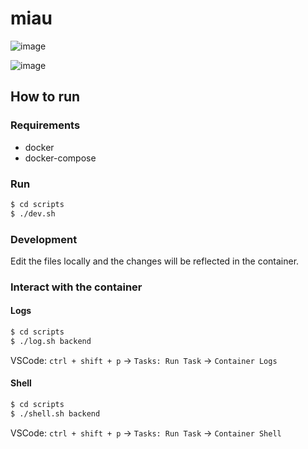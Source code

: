 # miau
![image](https://github.com/JanGospodarek/company-chat/assets/102610659/8f6f5453-47af-475b-89c4-ecf7eb0fdf49)

![image](https://github.com/JanGospodarek/company-chat/assets/102610659/57d843f4-143d-4f62-8e70-d309da74ca62)

## How to run

### Requirements

- docker
- docker-compose

### Run

```bash
$ cd scripts
$ ./dev.sh
```

### Development

Edit the files locally and the changes will be reflected in the container.

### Interact with the container

#### Logs

```bash
$ cd scripts
$ ./log.sh backend
```

VSCode: `ctrl + shift + p` -> `Tasks: Run Task` -> `Container Logs`

#### Shell

```bash
$ cd scripts
$ ./shell.sh backend
```

VSCode: `ctrl + shift + p` -> `Tasks: Run Task` -> `Container Shell`
